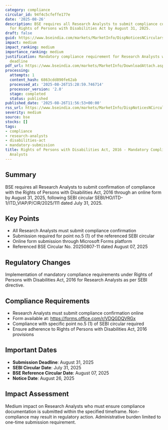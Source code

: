 ```yaml
---
category: compliance
circular_id: 94f4c5cfeffe177e
date: '2025-08-26'
description: BSE requires all Research Analysts to submit compliance confirmation
  for Rights of Persons with Disabilities Act by August 31, 2025.
draft: false
guid: https://www.bseindia.com/markets/MarketInfo/DispNoticesNCirculars.aspx?Noticeid={5D14B5A3-E2C2-4D03-A3AA-A14B8A333BF0}&noticeno=20250826-29&dt=08/26/2025&icount=29&totcount=56&flag=0
impact: medium
impact_ranking: medium
importance_ranking: medium
justification: Mandatory compliance requirement for Research Analysts with specific
  deadline
pdf_url: https://www.bseindia.com/markets/MarketInfo/DownloadAttach.aspx?id=20250826-29&attachedId=
processing:
  attempts: 1
  content_hash: 6863cdd890fe62ab
  processed_at: '2025-08-26T15:28:59.746714'
  processor_version: '2.0'
  stage: completed
  status: published
published_date: '2025-08-26T11:56:53+00:00'
rss_url: https://www.bseindia.com/markets/MarketInfo/DispNoticesNCirculars.aspx?Noticeid={5D14B5A3-E2C2-4D03-A3AA-A14B8A333BF0}&noticeno=20250826-29&dt=08/26/2025&icount=29&totcount=56&flag=0
severity: medium
source: bse
stocks: []
tags:
- compliance
- research-analysts
- disabilities-act
- mandatory-submission
title: Rights of Persons with Disabilities Act, 2016 - Mandatory Compliance by Research
  Analysts
---
```


## Summary

BSE requires all Research Analysts to submit confirmation of compliance with the Rights of Persons with Disabilities Act, 2016 through an online form by August 31, 2025, following SEBI circular SEBI/HO/ITD-1/ITD_VIAP/P/CIR/2025/111 dated July 31, 2025.

## Key Points

- All Research Analysts must submit compliance confirmation
- Submission required for point no.5 (1) of the referenced SEBI circular
- Online form submission through Microsoft Forms platform
- Referenced BSE Circular No. 20250807-11 dated August 07, 2025

## Regulatory Changes

Implementation of mandatory compliance requirements under Rights of Persons with Disabilities Act, 2016 for Research Analysts as per SEBI directive.

## Compliance Requirements

- Research Analysts must submit compliance confirmation online
- Form available at: https://forms.office.com/r/VDQGDQVRGx
- Compliance with specific point no.5 (1) of SEBI circular required
- Ensure adherence to Rights of Persons with Disabilities Act, 2016 provisions

## Important Dates

- **Submission Deadline**: August 31, 2025
- **SEBI Circular Date**: July 31, 2025
- **BSE Reference Circular Date**: August 07, 2025
- **Notice Date**: August 26, 2025

## Impact Assessment

Medium impact on Research Analysts who must ensure compliance documentation is submitted within the specified timeframe. Non-compliance may result in regulatory action. Administrative burden limited to one-time submission requirement.